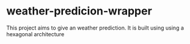 # weather-predicion-wrapper
This project aims to give an weather prediction. It is built using using a hexagonal architecture
